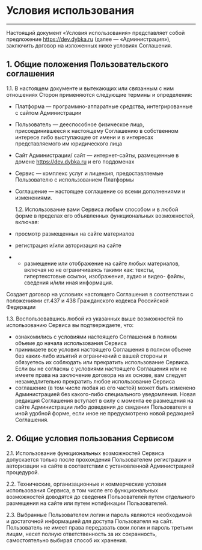 # Условия использования

---

Настоящий документ «Условия использования» представляет собой предложение
https://dev.dybka.ru (далее — «Администрация»), заключить договор на изложенных ниже условиях
Соглашения.

## 1. Общие положения Пользовательского соглашения

1.1. В настоящем документе и вытекающих или связанным с ним отношениях Сторон
применяются следующие термины и определения:

- Платформа — программно-аппаратные средства, интегрированные с сайтом
  Администрации
- Пользователь — дееспособное физическое лицо, присоединившееся к настоящему
  Соглашению в собственном интересе либо выступающее от имени и в интересах
  представляемого им юридического лица
- Сайт Администрации/ сайт — интернет-сайты, размещенные в домене https://dev.dybka.ru и его
  поддоменах
- Сервис — комплекс услуг и лицензия, предоставляемые Пользователю с использованием
  Платформы
- Соглашение — настоящее соглашение со всеми дополнениями и изменениями.

  1.2. Использование вами Сервиса любым способом и в любой форме в пределах его
  объявленных функциональных возможностей, включая:

- просмотр размещенных на сайте материалов
- регистрация и/или авторизация на сайте
- - размещение или отображение на сайте любых материалов, включая но не ограничиваясь
    такими как: тексты, гипертекстовые ссылки, изображения, аудио и видео- файлы,
    сведения и/или иная информация.

Создает договор на условиях настоящего Соглашения в соответствии с положениями ст.437 и
438 Гражданского кодекса Российской Федерации

1.3. Воспользовавшись любой из указанных выше возможностей по использованию Сервиса вы
подтверждаете, что:

- ознакомились с условиями настоящего Соглашения в полном объеме до начала
  использования Сервиса
- принимаете все условия настоящего Соглашения в полном объеме без каких-либо изъятий и
  ограничений с вашей стороны и обязуетесь их соблюдать или прекратить использование
  Сервиса. Если вы не согласны с условиями настоящего Соглашения или не имеете права на
  заключение договора на их основе, вам следует незамедлительно прекратить любое
  использование Сервиса
- соглашение (в том числе любая из его частей) может быть изменено Администрацией без
  какого-либо специального уведомления. Новая редакция Соглашения вступает в силу с момента
  ее размещения на сайте Администрации либо доведения до сведения Пользователя в иной
  удобной форме, если иное не предусмотрено новой редакцией Соглашения.

## 2. Общие условия пользования Сервисом

2.1. Использование функциональных возможностей Сервиса допускается только после
прохождения Пользователем регистрации и авторизации на сайте в соответствии с
установленной Администрацией процедурой.

2.2. Технические, организационные и коммерческие условия использования Сервиса, в том
числе его функциональных возможностей доводятся до сведения Пользователей путем
отдельного размещения на сайте или путем нотификации Пользователей.

2.3. Выбранные Пользователем логин и пароль являются необходимой и достаточной
информацией для доступа Пользователя на сайт. Пользователь не имеет права передавать свои
логин и пароль третьим лицам, несет полную ответственность за их сохранность,
самостоятельно выбирая способ их хранения.
